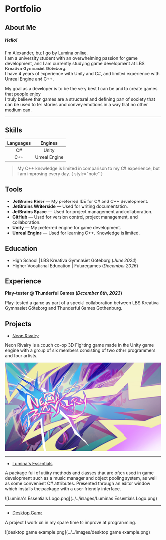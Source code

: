 # Portfolio

## About Me

##### Hello! 
I'm Alexander, but I go by Lumina online.  
I am a university student with an overwhelming passion for game development, and I am currently studying game development at LBS Kreativa Gymnasiet Göteborg.  
I have 4 years of experience with Unity and C#, and limited experience with Unreal Engine and C++.

My goal as a developer is to be the very best I can be and to create games that people enjoy.  
I truly believe that games are a structural and defining part of society that can be used to tell stories and convey emotions in a way that no other medium can.

---

## Skills

| Languages |    Engines    |
|:---------:|:-------------:|
|    C#     |     Unity     |
|    C++    | Unreal Engine |

> My C++ knowledge is limited in comparison to my C# experience, but I am improving every day.
> { style="note" }

## Tools
- **JetBrains Rider** — My preferred IDE for C# and C++ development.
- **JetBrains Writerside** — Used for writing documentation.
- **JetBrains Space** — Used for project management and collaboration.
- **GitHub** — Used for version control, project management, and collaboration.
- **Unity** — My preferred engine for game development.
- **Unreal Engine** — Used for learning C++. Knowledge is limited.

## Education

- High School | LBS Kreativa Gymnasiet Göteborg (_June 2024_)
- Higher Vocational Education | Futuregames (_December 2026_)

## Experience

**Play-tester @ Thunderful Games (_December 6th, 2023_)**

Play-tested a game as part of a special collaboration between LBS Kreativa Gymnasiet Göteborg and Thunderful Games Gothenburg.

## Projects

<procedure>

- [Neon Rivalry](Projects.md#neon-rivalry)

Neon Rivalry is a couch co-op 3D Fighting game made in the Unity game engine with a group of six members consisting of two other programmers and four artists.

![NeonRivalry_COVERART.jpg](../../images/NeonRivalry_COVERART.jpg)

</procedure>

---

<procedure>

- [Lumina's Essentials](Projects.md#lumina-s-essentials)

A package full of utility methods and classes that are often used in game development such as a music manager and object pooling system, as well as some convenient C# attributes.
Presented through an editor window which installs the package with a user-friendly interface.

![Lumina's Essentials Logo.png](../../images/Luminas Essentials Logo.png)

</procedure>

---

<procedure>

- [Desktop Game](Projects.md#desktop-game-wip)

A project I work on in my spare time to improve at programming.

![desktop game example.png](../../images/desktop game example.png)

</procedure>

